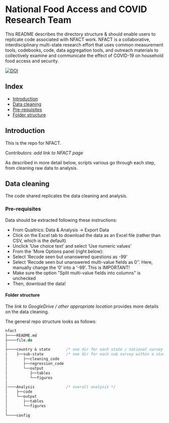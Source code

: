# National Food Access and COVID Research Team

This README describes the directory structure & should enable users to replicate code associated with NFACT work. NFACT is a collaborative, interdisciplinary multi-state research effort that uses common measurement tools, codebooks, code, data aggregation tools, and outreach materials to collectively examine and communicate the effect of COVID-19 on household food access and security.

<a href="https://zenodo.org/badge/latestdoi/279348981"><img src="https://zenodo.org/badge/279348981.svg" alt="DOI"></a>

## Index

 - [Introduction](#introduction)
 - [Data cleaning](#data-cleaning)
 - [Pre-requisites](#pre-requisites)
 - [Folder structure](#folder-structure)

## Introduction

This is the repo for NFACT.<br>

Contributors: *add link to NFACT page*

As described in more detail below, scripts various go through each step, from cleaning raw data to analysis.

## Data cleaning

The code shared replicates the data cleaning and analysis.

### Pre-requisites

Data should be extracted following these instructions: 
 - From Qualtrics: Data & Analysis → Export Data 
 - Click on the Excel tab to download the data as an Excel file (rather than CSV, which is the default)
 - Unclick ‘Use choice text’ and select ‘Use numeric values’
 - From the ‘More Options panel (right below): 
 - Select ‘Recode seen but unanswered questions as -99’ 
 - Select ‘Recode seen but unanswered multi-value fields as 0’’. Here, manually change the ‘0’ into a ‘-99’. This is IMPORTANT! 
 - Make sure the option "Split multi-value fields into columns" is unchecked 
 - Then, download the data!

#### Folder structure

The *link to GoogleDrive / other appropriate location* provides more details on the data cleaning.

The general repo structure looks as follows:<br>

```stata
nfact
├────README.md
├────file.do
│    
├────country & state       /* one dir for each state / national survey */
|    ├──sub-state          /* one dir for each sub survey within a state */
│       ├──cleaning_code        
│       ├──regression_code
│       └──output
│          ├──tables
│          └──figures
│
│────Analysis              /* overall analysis */
│    ├──code
│    └──output
│       ├──tables
│       └──figures
│   
└────config
```
